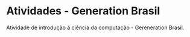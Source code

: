 # Atividades - Generation Brasil
Atividade de introdução à ciência da computação - Gereneration Brasil.

